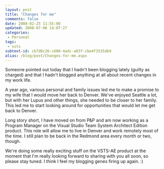 ```yaml
---
layout: post
title: "Changes for me"
comments: false
date: 2008-02-25 11:55:00
updated: 2008-07-06 14:07:27
categories:
 - Personal
tags:
 - vsts
subtext-id: cb7d0c26-c600-4adc-a03f-cbe4f3535db9
alias: /blog/post/Changes-for-me.aspx
---
```



Someone pointed out today that I hadn't been blogging lately (guilty as charged) and that I hadn't blogged anything at all about recent changes in my work life. 

A year ago, various personal and family issues led me to make a promise to my wife that I would move her back to Denver. We've enjoyed Seattle a lot, but with her Lupus and other things, she needed to be closer to her family. This led me to start looking around for opportunities that would let me get back to Denver. 

Long story short, I have moved on from P&P and am now working as a Program Manager on the Visual Studio Team System Architect Edition product. This role will allow me to live in Denver and work remotely most of the time. I still plan to be back in the Redmond area every month or two, though. 

We're doing some really exciting stuff on the VSTS-AE product at the moment that I'm really looking forward to sharing with you all soon, so please stay tuned. I think I feel my blogging genes firing up again. :) 
